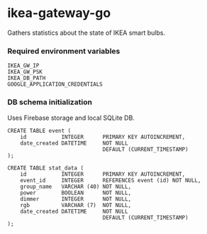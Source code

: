 # ikea-gateway-go

Gathers statistics about the state of IKEA smart bulbs.

### Required environment variables
```
IKEA_GW_IP
IKEA_GW_PSK
IKEA_DB_PATH
GOOGLE_APPLICATION_CREDENTIALS
```

### DB schema initialization
Uses Firebase storage and local SQLite DB.
```
CREATE TABLE event (
    id           INTEGER      PRIMARY KEY AUTOINCREMENT,
    date_created DATETIME     NOT NULL
                              DEFAULT (CURRENT_TIMESTAMP) 
);

CREATE TABLE stat_data (
    id           INTEGER      PRIMARY KEY AUTOINCREMENT,
    event_id     INTEGER      REFERENCES event (id) NOT NULL,
    group_name   VARCHAR (40) NOT NULL,
    power        BOOLEAN      NOT NULL,
    dimmer       INTEGER      NOT NULL,
    rgb          VARCHAR (7)  NOT NULL,
    date_created DATETIME     NOT NULL
                              DEFAULT (CURRENT_TIMESTAMP) 
);
```